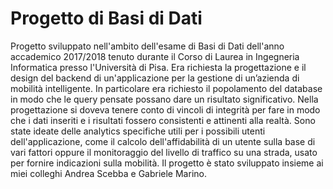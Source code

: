 # Progetto di Basi di Dati
Progetto sviluppato nell'ambito dell'esame di Basi di Dati dell'anno accademico 2017/2018 tenuto durante il Corso di Laurea in Ingegneria Informatica presso l'Università di Pisa.
Era richiesta la progettazione e il design del backend di un'applicazione per la gestione di un’azienda di mobilità intelligente.
In particolare era richiesto il popolamento del database in modo che le query pensate possano dare un risultato significativo. 
Nella progettazione si doveva tenere conto di vincoli di integrità per fare in modo che i dati inseriti e i risultati fossero consistenti e attinenti alla realtà.
Sono state ideate delle analytics specifiche utili per i possibili utenti dell'applicazione, come il calcolo dell'affidabilità di un utente sulla base di vari fattori oppure     il monitoraggio del livello di traffico su una strada, usato per fornire indicazioni sulla mobilità.
Il progetto è stato sviluppato insieme ai miei colleghi Andrea Scebba e Gabriele Marino.
